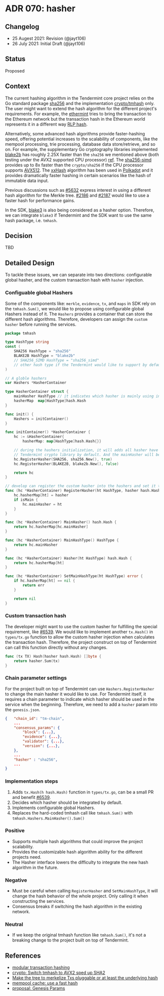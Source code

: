 # ADR 070: hasher 

## Changelog
- 25 Augest 2021: Revision (@jayt106)
- 26 July 2021: Initial Draft (@jayt106)

## Status
Proposed

## Context
The current hashing algorithm in the Tendermint core project relies on the Go standard package [sha256](https://pkg.go.dev/crypto/sha256) and the implementation [crypto/tmhash](https://github.com/tendermint/tendermint/blob/master/crypto/tmhash/hash.go) only. The user might want to extend the hash algorithm for the different project's requirements. For example, the [ethermint](https://github.com/tharsis/ethermint) tries to bring the transaction to the Ethereum network but the transaction hash in the Ethereum world represents it in a different way [RLP hash](https://github.com/ethereum/go-ethereum/blob/92b8f28df3255c6cef9605063850d77b46146763/core/types/transaction.go#L368).

Alternatively, some advanced hash algorithms provide faster-hashing speed, offering potential increases to the scalability of components, like the mempool processing, trie processing, database data store/retrieve, and so on. For example, the supplementary Go cryptography libraries implemented [blake2b](https://pkg.go.dev/golang.org/x/crypto/blake2b) has roughly 2.25X faster than the `sha256` we mentioned above (both testing under the AVX2 supported CPU processor) [ref](https://github.com/SimonWaldherr/golang-benchmarks#hash). The [sha256-simd](https://github.com/minio/sha256-simd/) provides up to 8x faster than the `crypto/sha256` if the CPU processor supports [AVX512](https://en.wikipedia.org/wiki/AVX-512). The [xxHash](https://github.com/cespare/xxhash) algorithm has been used in [Polkadot](https://substrate.dev/docs/en/knowledgebase/advanced/cryptography#hashing-algorithms) and it provides dramatically faster hashing in certain scenarios like the hash of immutable data input.

Previous discussions such as [#5632](https://github.com/tendermint/tendermint/issues/5631) express interest in using a different hash algorithm for the Merkle tree. [#2186](https://github.com/tendermint/tendermint/issues/2186) and [#2187](https://github.com/tendermint/tendermint/issues/2187) would like to use a faster hash for performance gains. 

In the SDK, [blake3](https://github.com/BLAKE3-team/BLAKE3) is also being considered as a hasher option. Therefore, we can integrate `blake3` if Tendermint and the SDK want to use the same hash package, i.e. `tmhash`.

## Decision
TBD

## Detailed Design
To tackle these issues, we can separate into two directions: configurable global hasher, and the custom transaction hash with `hasher` injection.

### Configuable global Hashers
Some of the components like: `merkle`, `evidence`, `tx`, and `maps` in SDK rely on the `tmhash.Sum()`, we would like to propose using configurable global Hashers instead of it. The `Hashers` provides a container that can store the different hash algorithms. Therefore, developers can assign the `custom hasher` before running the services. 

```go
package tmhash

type HashType string
const (
    SHA256 HashType = "sha256"
    BLAKE2B HashType = "blake2b"
    // SHA256_SIMD HashType = "sha256_simd"
    // other hash type if the Tendermint would like to support by default
)

// A globle hashers
var Hashers *HasherContainer

type HasherContainer struct {
	mainHasher HashType // it indicates which hasher is mainly using in the tendermint components.
	hasherMap  map[HashType]hash.Hash
}

func init() {
	Hashers = initContainer()
}

func initContainer() *HasherContainer {
	hc := &HasherContainer{
		hasherMap: map[HashType]hash.Hash{}}

    // during the hashers initialization, it will adds all hasher have been integreted in 
    // Tendermint crypto library by default. And the mainHasher will be sha256 by default.    
	hc.RegisterHasher(SHA256, sha256.New(), true)
	hc.RegisterHasher(BLAKE2B, blake2b.New(), false)

	return hc
}

// develop can register the custom hasher into the hashers and set it to the main uses.
func (hc *HasherContainer) RegisterHasher(ht HashType, hasher hash.Hash, isMain bool) {
	hc.hasherMap[ht] = hasher
	if isMain {
		hc.mainHasher = ht
	}
}

func (hc *HasherContainer) MainHasher() hash.Hash {
	return hc.hasherMap[hc.mainHasher]
}

func (hc *HasherContainer) MainHashType() HashType {
	return hc.mainHasher
}

func (hc *HasherContainer) Hasher(ht HashType) hash.Hash {
	return hc.hasherMap[ht]
}

func (hc *HasherContainer) SetMainHashType(ht HashType) error {
    if hc.hasherMap[ht] == nil {
        return err
    }

	return nil
}
```

### Custom transaction hash
The developer might want to use the custom hasher for fulfilling the special requirement, like [#6539](https://github.com/tendermint/tendermint/issues/6539). We would like to implement another `tx.Hash()` in `types/tx.go` function to allow the custom hasher injection when calculates the transaction hash. Therefore, the project construct on top of Tendermint can call this function directly without any changes.

```go
func (tx TX) Hash(hasher hash.Hash) []byte {
    return hasher.Sum(tx)
}
```

### Chain parameter settings
For the project built on top of Tendermint can use `Hashers.RegisterHasher` to change the main hasher it would like to use. For Tendermint itself, it requires a chain parameter to indicate which hasher should be used in the service when the beginning. Therefore, we need to add a `hasher` param into the `genesis.json`.

```json
{   "chain_id": "tm-chain",
    ...
    "consensus_params": {
        "block": {...},
        "evidence": {...},
        "validator": {...},
        "version": {...},
    },
    ...
    "hasher" : "sha256",
    ...
}
```

### Implementation steps
1. Adds `tx.Hash(h hash.Hash)` function in `types/tx.go`, can be a small PR and benefit [#6539](https://github.com/tendermint/tendermint/issues/6539).
2. Decides which hasher should be integrated by default.
3. Implements configurable global Hashers.
4. Replaces the hard-coded tmhash call like `tmhash.Sum()` with `tmhash.Hashers.MainHasher().Sum()`

### Positive
- Supports multiple hash algorithms that could improve the project scalability.
- Provides the customizable hash algorithm ability for the different projects need.
- The Hasher interface lowers the difficulty to integrate the new hash algorithm in the future. 

### Negative
- Must be careful when calling `RegisterHasher` and `SetMainHashType`, it will change the hash behavior of the whole project. Only calling it when constructing the services.
- Consensus breaks if switching the hash algorithm in the existing network.

### Neutral
- If we keep the original tmhash function like `tmhash.Sum()`, it's not a breaking change to the project built on top of Tendermint.

## References
- [modular transaction hashing](https://github.com/tendermint/tendermint/issues/6539)
- [crypto: Switch tmhash to AVX2 sped up SHA2](https://github.com/tendermint/tendermint/issues/2186)
- [Make the tree to merkelize Txs pluggable or at least the underlying hash](https://github.com/tendermint/tendermint/issues/5631)
- [mempool cache: use a fast hash](https://github.com/tendermint/tendermint/issues/2187)
- [proposal: Genesis Params](https://github.com/tendermint/tendermint/issues/6814)